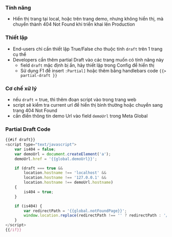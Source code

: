 

### Tính năng
- Hiển thị trang tại local, hoặc trên trang demo, nhưng không hiển thị, mà chuyển thành 404 Not Found khi triển khai lên Production

### Thiết lập
- End-users chỉ cần thiết lập True/False cho thuộc tính `draft` trên 1 trang cụ thể
- Developers cần thêm partial Draft vào các trang muốn có tính năng này
   - field `draft` mặc định bị ẩn, hãy thiết lập trong Config để hiển thị 
   - Sử dụng F1 để insert `:Partial]` hoặc thêm bằng handlebars code `{{> partial-draft }}`
### Cơ chế xử lý
- nếu `draft` = true, thì thêm đoạn script vào trong trang web
- script sẽ kiểm tra current url để hiển thị bình thường hoặc chuyển sang trang 404 Not Found
- cần điền thông tin demo Url vào field `demoUrl` trong Meta Global

### Partial Draft Code

```javascript
{{#if draft}}
<script type="text/javascript">
    var is404 = false;
    var demoUrl = document.createElement('a');
    demoUrl.href = '{{global.demoUrl}}';

    if (draft === true && 
        location.hostname !== 'localhost' && 
        location.hostname !== '127.0.0.1' && 
        location.hostname !== demoUrl.hostname) 
    {
        is404 = true;
    }

    if (is404) {
        var redirectPath = '{{global.notFoundPage}}';
        window.location.replace(redirectPath !== '' ? redirectPath : '/404');
    }
</script>
{{/if}}
``` 